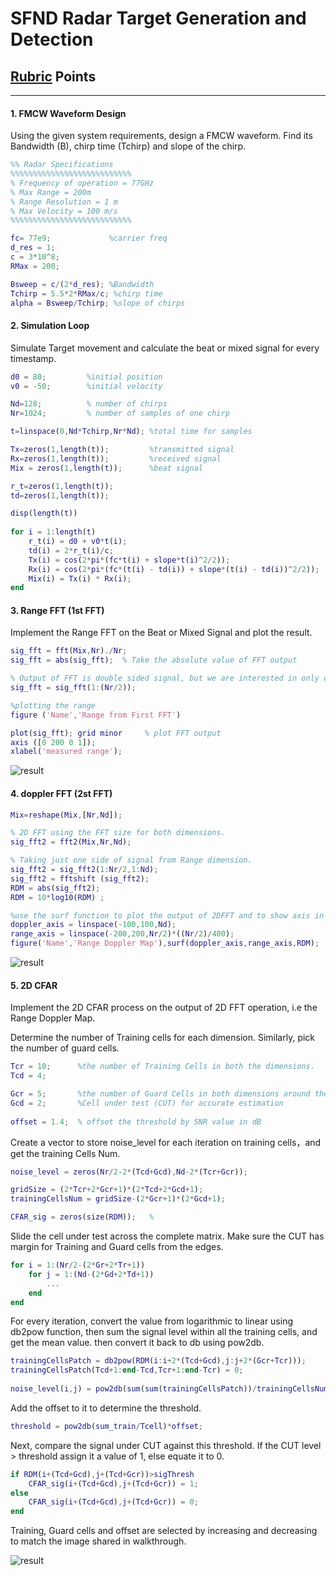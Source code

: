 # SFND Radar Target Generation and Detection
## [Rubric](https://review.udacity.com/#!/rubrics/2548/view) Points
---
#### 1. FMCW Waveform Design
Using the given system requirements, design a FMCW waveform. Find its Bandwidth (B), chirp time (Tchirp) and slope of the chirp.

```Matlab
%% Radar Specifications 
%%%%%%%%%%%%%%%%%%%%%%%%%%%
% Frequency of operation = 77GHz
% Max Range = 200m
% Range Resolution = 1 m
% Max Velocity = 100 m/s
%%%%%%%%%%%%%%%%%%%%%%%%%%%

fc= 77e9;             %carrier freq
d_res = 1;
c = 3*10^8;
RMax = 200;

Bsweep = c/(2*d_res); %Bandwidth
Tchirp = 5.5*2*RMax/c; %chirp time
alpha = Bsweep/Tchirp; %slope of chirps
```

#### 2. Simulation Loop
Simulate Target movement and calculate the beat or mixed signal for every timestamp.

```Matlab
d0 = 80;         %initial position 
v0 = -50;        %initial velocity

Nd=128;          % number of chirps
Nr=1024;         % number of samples of one chirp

t=linspace(0,Nd*Tchirp,Nr*Nd); %total time for samples

Tx=zeros(1,length(t));         %transmitted signal
Rx=zeros(1,length(t));         %received signal
Mix = zeros(1,length(t));      %beat signal

r_t=zeros(1,length(t));
td=zeros(1,length(t));

disp(length(t))
 
for i = 1:length(t)         
    r_t(i) = d0 + v0*t(i);
    td(i) = 2*r_t(i)/c; 
    Tx(i) = cos(2*pi*(fc*t(i) + slope*t(i)^2/2));
    Rx(i) = cos(2*pi*(fc*(t(i) - td(i)) + slope*(t(i) - td(i))^2/2));
    Mix(i) = Tx(i) * Rx(i);
end
```

#### 3. Range FFT (1st FFT)

Implement the Range FFT on the Beat or Mixed Signal and plot the result.

```Matlab
sig_fft = fft(Mix,Nr)./Nr;
sig_fft = abs(sig_fft);  % Take the absolute value of FFT output

% Output of FFT is double sided signal, but we are interested in only one side of the spectrum.Hence we throw out half of the samples.
sig_fft = sig_fft(1:(Nr/2));

%plotting the range
figure ('Name','Range from First FFT')

plot(sig_fft); grid minor     % plot FFT output 
axis ([0 200 0 1]);
xlabel('measured range');
```
![result](https://github.com/godloveliang/SFND-Radar-Target-Generation-and-Detection-/blob/master/img/range_FFT.png)

#### 4. doppler FFT (2st FFT)

```Matlab
Mix=reshape(Mix,[Nr,Nd]);

% 2D FFT using the FFT size for both dimensions.
sig_fft2 = fft2(Mix,Nr,Nd);

% Taking just one side of signal from Range dimension.
sig_fft2 = sig_fft2(1:Nr/2,1:Nd);
sig_fft2 = fftshift (sig_fft2);
RDM = abs(sig_fft2);
RDM = 10*log10(RDM) ;

%use the surf function to plot the output of 2DFFT and to show axis in both dimensions
doppler_axis = linspace(-100,100,Nd);
range_axis = linspace(-200,200,Nr/2)*((Nr/2)/400);
figure('Name','Range Doppler Map'),surf(doppler_axis,range_axis,RDM);
```
![result](https://github.com/godloveliang/SFND-Radar-Target-Generation-and-Detection-/blob/master/img/2D_FFT.PNG)

#### 5. 2D CFAR
Implement the 2D CFAR process on the output of 2D FFT operation, i.e the Range Doppler Map.

Determine the number of Training cells for each dimension. Similarly, pick the number of guard cells.

```Matlab
Tcr = 10;      %the number of Training Cells in both the dimensions.
Tcd = 4;

Gcr = 5;       %the number of Guard Cells in both dimensions around the 
Gcd = 2;       %Cell under test (CUT) for accurate estimation
      
offset = 1.4;  % offset the threshold by SNR value in dB
```

Create a vector to store noise_level for each iteration on training cells，and  get the training Cells Num.

```Matlab
noise_level = zeros(Nr/2-2*(Tcd+Gcd),Nd-2*(Tcr+Gcr));

gridSize = (2*Tcr+2*Gcr+1)*(2*Tcd+2*Gcd+1);
trainingCellsNum = gridSize-(2*Gcr+1)*(2*Gcd+1);   

CFAR_sig = zeros(size(RDM));   %
```

Slide the cell under test across the complete matrix. Make sure the CUT has margin for Training and Guard cells from the edges.

```Matlab
for i = 1:(Nr/2-(2*Gr+2*Tr+1))
    for j = 1:(Nd-(2*Gd+2*Td+1))
        ...
    end
end
```

For every iteration,  convert the value from logarithmic to linear using db2pow function, then sum the signal level within all the training cells, and get the mean value. then convert it back to db using pow2db.

```Matlab
trainingCellsPatch = db2pow(RDM(i:i+2*(Tcd+Gcd),j:j+2*(Gcr+Tcr)));
trainingCellsPatch(Tcd+1:end-Tcd,Tcr+1:end-Tcr) = 0;
        
noise_level(i,j) = pow2db(sum(sum(trainingCellsPatch))/trainingCellsNum);
```

Add the offset to it to determine the threshold.

```Matlab
threshold = pow2db(sum_train/Tcell)*offset;
```

Next, compare the signal under CUT against this threshold.
If the CUT level > threshold assign it a value of 1, else equate it to 0.

```Matlab
if RDM(i+(Tcd+Gcd),j+(Tcd+Gcr))>sigThresh
    CFAR_sig(i+(Tcd+Gcd),j+(Tcd+Gcr)) = 1;
else
    CFAR_sig(i+(Tcd+Gcd),j+(Tcd+Gcr)) = 0;
end
```

Training, Guard cells and offset are selected by increasing and decreasing to match the image shared in walkthrough.


![result](https://github.com/mdfazal/Rada_Target_and_Generation.git/blob/master/img/CA_CFAR.PNG)
